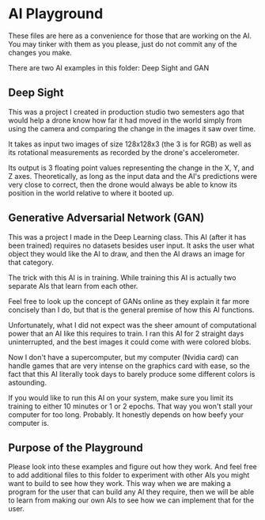 # AI Playground

These files are here as a convenience for those that are working on the AI. You may tinker with them as you please, just do not commit any of the changes you make.

There are two AI examples in this folder: Deep Sight and GAN

## Deep Sight

This was a project I created in production studio two semesters ago that would help a drone know how far it had moved in the world simply from using the camera and comparing the change in the images it saw over time.

It takes as input two images of size 128x128x3 (the 3 is for RGB) as well as its rotational measurements as recorded by the drone's accelerometer.

Its output is 3 floating point values representing the change in the X, Y, and Z axes. Theoretically, as long as the input data and the AI's predictions were very close to correct, then the drone would always be able to know its position in the world relative to where it booted up.

## Generative Adversarial Network (GAN)

This was a project I made in the Deep Learning class. This AI (after it has been trained) requires no datasets besides user input. It asks the user what object they would like the AI to draw, and then the AI draws an image for that category.

The trick with this AI is in training. While training this AI is actually two separate AIs that learn from each other.

Feel free to look up the concept of GANs online as they explain it far more concisely than I do, but that is the general premise of how this AI functions.

Unfortunately, what I did not expect was the sheer amount of computational power that an AI like this requires to train. I ran this AI for 2 straight days uninterrupted, and the best images it could come with were colored blobs.

Now I don't have a supercomputer, but my computer (Nvidia card) can handle games that are very intense on the graphics card with ease, so the fact that this AI literally took days to barely produce some different colors is astounding.

If you would like to run this AI on your system, make sure you limit its training to either 10 minutes or 1 or 2 epochs. That way you won't stall your computer for too long. Probably. It honestly depends on how beefy your computer is.

## Purpose of the Playground

Please look into these examples and figure out how they work. And feel free to add additional files to this folder to experiment with other AIs you might want to build to see how they work. This way when we are making a program for the user that can build any AI they require, then we will be able to learn from making our own AIs to see how we can implement that for the user.
